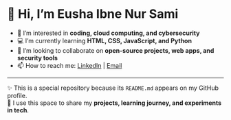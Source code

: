 # 👋 Hi, I’m Eusha Ibne Nur Sami 

- 🌱 I’m interested in **coding, cloud computing, and cybersecurity**  
- 💻 I’m currently learning **HTML, CSS, JavaScript, and Python**  
- 🤝 I’m looking to collaborate on **open-source projects, web apps, and security tools**  
- 📫 How to reach me: [LinkedIn](https://www.linkedin.com/in/eusha-ibne-nur-10760a22a) | [Email](mailto:samilx210@gmail.com)  

---

✨ This is a special repository because its `README.md` appears on my GitHub profile.  
🚀 I use this space to share my **projects, learning journey, and experiments in tech**.  

